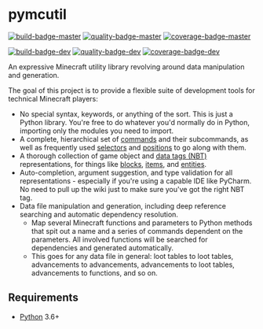 # pymcutil
[![build-badge-master]](https://travis-ci.org/Arcensoth/pymcutil)
[![quality-badge-master]](https://app.codacy.com/project/Arcensoth/pymcutil/dashboard?branchId=4730158)
[![coverage-badge-master]](https://codecov.io/gh/Arcensoth/pymcutil/branch/master)

[![build-badge-dev]](https://travis-ci.org/Arcensoth/pymcutil)
[![quality-badge-dev]](https://app.codacy.com/project/Arcensoth/pymcutil/dashboard?branchId=4730157)
[![coverage-badge-dev]](https://codecov.io/gh/Arcensoth/pymcutil/branch/dev)

An expressive Minecraft utility library revolving around data manipulation and generation.

The goal of this project is to provide a flexible suite of development tools for technical Minecraft players:

- No special syntax, keywords, or anything of the sort. This is just a Python library. You're free to do whatever you'd normally do in Python, importing only the modules you need to import.
- A complete, hierarchical set of [commands](./tests/command) and their subcommands, as well as frequently used [selectors](./tests/selector) and [positions](./tests/position) to go along with them.
- A thorough collection of game object and [data tags (NBT)](./tests/data_tag) representations, for things like [blocks](./tests/block), [items](./tests/item), and [entities](./tests/entity).
- Auto-completion, argument suggestion, and type validation for all representations - especially if you're using a capable IDE like PyCharm. No need to pull up the wiki just to make sure you've got the right NBT tag.
- Data file manipulation and generation, including deep reference searching and automatic dependency resolution.
    - Map several Minecraft functions and parameters to Python methods that spit out a name and a series of commands dependent on the parameters. All involved functions will be searched for dependencies and generated automatically.
    - This goes for any data file in general: loot tables to loot tables, advancements to advancements, advancements to loot tables, advancements to functions, and so on.

## Requirements
* [Python](https://www.python.org/) 3.6+

[build-badge-master]: https://img.shields.io/travis/Arcensoth/pymcutil/master.svg?label=build
[quality-badge-master]: https://img.shields.io/codacy/grade/b038637bf42e45558d2e3418aa10318b/master.svg?label=quality
[coverage-badge-master]: https://img.shields.io/codecov/c/github/Arcensoth/pymcutil/master.svg?label=coverage
[build-badge-dev]: https://img.shields.io/travis/Arcensoth/pymcutil/dev.svg?label=dev+build
[quality-badge-dev]: https://img.shields.io/codacy/grade/b038637bf42e45558d2e3418aa10318b/dev.svg?label=dev+quality
[coverage-badge-dev]: https://img.shields.io/codecov/c/github/Arcensoth/pymcutil/dev.svg?label=dev+coverage
